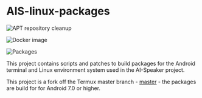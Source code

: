 # AIS-linux-packages

![APT repository cleanup](https://github.com/sviete/AIS-linux-packages/workflows/APT%20repository%20cleanup/badge.svg)

![Docker image](https://github.com/sviete/AIS-linux-packages/workflows/Docker%20image/badge.svg)

![Packages](https://github.com/sviete/AIS-linux-packages/workflows/Packages/badge.svg)

This project contains scripts and patches to build packages for the Android terminal and Linux environment system used in the AI-Speaker project.


This project is a fork off the Termux master branch - [master] - the packages are build for for Android 7.0 or higher.


[master]: <https://github.com/termux/termux-packages/tree/master>

